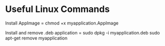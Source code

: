 # Useful Linux Commands

Install AppImage = chmod +x myapplication.AppImage

Install and remove .deb application = sudo dpkg -i myapplication.deb sudo apt-get remove myapplication